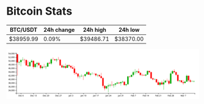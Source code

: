 # Bitcoin Stats

BTC/USDT|24h change|24h high|24h low|
|---|---|---|---|
|$38959.99|0.09%|$39486.71|$38370.00|

<img src="./chart.svg">
